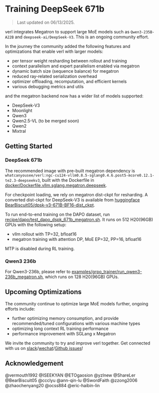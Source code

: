 # Training DeepSeek 671b

> Last updated on 06/13/2025.

verl integrates Megatron to support large MoE models such as `Qwen3-235B-A22B` and `deepseek-ai/DeepSeek-V3`. This is an ongoing community effort.

In the journey the community added the following features and optimizations that enable verl with larger models:
- per tensor weight resharding between rollout and training
- context parallelism and expert parallelism enabled via megatron
- dynamic batch size (sequence balance) for megatron
- reduced ray-related serialization overhead
- optimizer offloading, recomputation, and efficient kernels
- various debugging metrics and utils

and the megatron backend now has a wider list of models supported:
- DeepSeek-V3
- Moonlight
- Qwen3
- Qwen2.5-VL (to be merged soon)
- Qwen2
- Mixtral

## Getting Started

### DeepSeek 671b

The recommended image with pre-built megatron dependency is `whatcanyousee/verl:ngc-cu124-vllm0.8.5-sglang0.4.6.post5-mcore0.12.1-te2.3-deepseekv3`, built with the Dockerfile in [docker/Dockerfile.vllm.sglang.megatron.deepseek](https://github.com/volcengine/verl/blob/main/docker/Dockerfile.vllm.sglang.megatron.deepseek).

For checkpoint loading, we rely on megatron dist-ckpt for resharding. A converted dist-ckpt for DeepSeek-V3 is available from [huggingface BearBiscuit05/dpsk-v3-671B-BF16-dist_ckpt](https://huggingface.co/BearBiscuit05/dpsk-v3-671B-BF16-dist_ckpt/tree/main).

To run end-to-end training on the DAPO dataset, run [recipe/dapo/test_dapo_dspk_671b_megatron.sh](https://github.com/volcengine/verl/blob/main/recipe/dapo/test_dapo_dspk_671b_megatron.sh). It runs on 512 H20(96GB) GPUs with the following setup:
- vllm rollout with TP=32, bfloat16
- megatron training with attention DP, MoE EP=32, PP=16, bfloat16

MTP is disabled during RL training.

### Qwen3 236b

For Qwen3-236b, please refer to [examples/grpo_trainer/run_qwen3-236b_megatron.sh](https://github.com/volcengine/verl/blob/main/examples/grpo_trainer/run_qwen3-236b_megatron.sh), which runs on 128 H20(96GB) GPUs.

## Upcoming Optimizations

The community continue to optimize large MoE models further, ongoing efforts include:
- further optimizing memory consumption, and provide recommended/tuned configurations with various machine types
- optimizing long context RL training performance
- performance improvement with SGLang x Megatron

We invite the community to try and improve verl together. Get connected with us on [slack](https://join.slack.com/t/verlgroup/shared_invite/zt-2w5p9o4c3-yy0x2Q56s_VlGLsJ93A6vA)/[wechat](https://raw.githubusercontent.com/eric-haibin-lin/verl-community/refs/heads/main/WeChat.JPG)/[Github issues](https://github.com/volcengine/verl/issues/708)!

## Acknowledgement
@vermouth1992 @ISEEKYAN @ETOgaosion @yzlnew @ShareLer @BearBiscuit05 @ccclyu @ann-qin-lu @SwordFaith @zzong2006 @zhaochenyang20 @ocss884 @eric-haibin-lin
